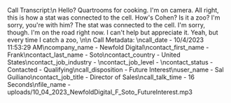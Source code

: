 Call Transcript:\n Hello? Quartrooms for cooking. I'm on camera. All right, this is how a stat was connected to the cell. How's Cohen? Is it a zoo? I'm sorry, you're with him? The stat was connected to the cell. I'm sorry, though. I'm on the road right now. I can't help but appreciate it. Yeah, but every time I catch a zoo, \n\n Call Metadata: \ncall_date - 10/4/2023 11:53:29 AM\ncompany_name - Newfold Digital\ncontact_first_name - Frank\ncontact_last_name - Soto\ncontact_country - United States\ncontact_job_industry - \ncontact_job_level - \ncontact_status - Contacted - Qualifying\ncall_disposition - Future Interest\nuser_name - Sal Guiliano\ncontact_job_title - Director of Sales\ncall_talk_time - 16 Seconds\nfile_name - uploads/10_04_2023_NewfoldDigital_F_Soto_FutureInterest.mp3
